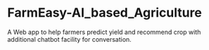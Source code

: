 # FarmEasy-AI_based_Agriculture
A Web app to help farmers predict yield and recommend crop with additional chatbot facility for conversation.
